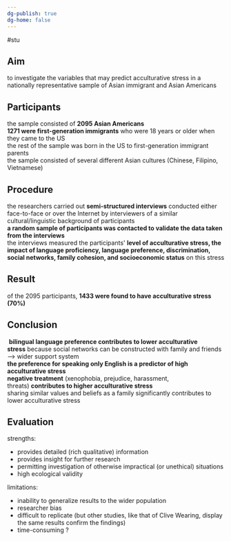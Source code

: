 ```yaml
---
dg-publish: true
dg-home: false
---
```

#stu 
## Aim
to investigate the variables that may predict acculturative stress in a nationally representative sample of Asian immigrant and Asian Americans

## Participants
the sample consisted of **2095 Asian Americans**  
**1271 were first-generation immigrants** who were 18 years or older when they came to the US  
the rest of the sample was born in the US to first-generation immigrant parents  
the sample consisted of several different Asian cultures (Chinese, Filipino, Vietnamese)

## Procedure
the researchers carried out **semi-structured interviews** conducted either face-to-face or over the Internet by interviewers of a similar cultural/linguistic background of participants  
**a random sample of participants was contacted to validate the data taken from the interviews**  
the interviews measured the participants' **level of acculturative stress, the impact of language proficiency, language preference, discrimination, social networks, family cohesion, and socioeconomic status** on this stress

## Result
of the 2095 participants, **1433 were found to have acculturative stress (70%)**

## Conclusion
 **bilingual language preference contributes to lower acculturative stress** because social networks can be constructed with family and friends --> wider support system  
**the preference for speaking only English is a predictor of high acculturative stress**  
**negative treatment** (xenophobia, prejudice, harassment, threats) **contributes to higher acculturative stress**  
sharing similar values and beliefs as a family significantly contributes to lower acculturative stress

## Evaluation 
strengths:  
- provides detailed (rich qualitative) information  
- provides insight for further research  
- permitting investigation of otherwise impractical (or unethical) situations  
- high ecological validity  
  
limitations:  
- inability to generalize results to the wider population  
- researcher bias  
- difficult to replicate (but other studies, like that of Clive Wearing, display the same results confirm the findings)  
- time-consuming ?
